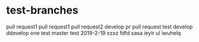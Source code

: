# test-branches
pull request1
pull request1
pull request2
develop pr
pull request
test develop
ddevelop one
test master
test 2019-2-19
xzxz
fdfd
sasa
ieylr ul iwuhelq
